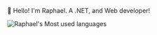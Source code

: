 👋 Hello! I'm Raphael. A .NET, and Web developer!

![Raphael's Most used languages](https://github-readme-stats.vercel.app/api/top-langs?username=RaphMar2021&show_icons=true&count_private=true&theme=gotham)

